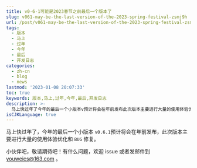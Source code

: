 ```yaml
---
title: v0-6-1可能是2023春节之前最后一个版本了
slug: v061-may-be-the-last-version-of-the-2023-spring-festival-zsmj9h
url: /post/v061-may-be-the-last-version-of-the-2023-spring-festival-zsmj9h.html
tags:
  - 版本
  - 马上
  - 过年
  - 今年
  - 最后
  - 开发日志
categories:
  - zh-cn
  - blog
  - news
lastmod: '2023-01-08 20:07:33'
toc: true
keywords: 版本,马上,过年,今年,最后,开发日志
description: >-
  马上快过年了今年的最后一个小版本v预计将会在年前发布此次版本主要进行大量的使用体验优化和bug修复。小伙伴吧敬请期待吧！有什么问题欢迎issue或者发邮件到youweicsat_com。‍
isCJKLanguage: true
---
```


马上快过年了，今年的最后一个小版本 `v0.6.1`​ 预计将会在年前发布，此次版本主要进行大量的使用体验优化和 `BUG`​ 修复。

小伙伴吧，敬请期待吧！有什么问题，欢迎 issue 或者发邮件到 youweics@163.com 。

‍

